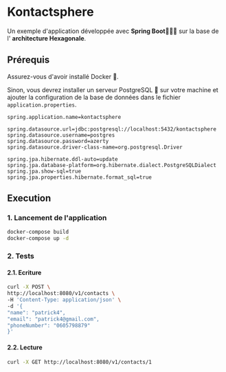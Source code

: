 # Kontactsphere

Un exemple d'application développée avec **Spring Boot**🍃🍃🍃 sur la base de l' **architecture Hexagonale**.

## Prérequis
Assurez-vous d'avoir installé Docker 🐋. 

Sinon, vous devrez installer un serveur PostgreSQL 🐘 sur votre machine et ajouter la configuration de la base de données dans le fichier ```application.properties```.
```properties
spring.application.name=kontactsphere

spring.datasource.url=jdbc:postgresql://localhost:5432/kontactsphere
spring.datasource.username=postgres
spring.datasource.password=azerty
spring.datasource.driver-class-name=org.postgresql.Driver

spring.jpa.hibernate.ddl-auto=update
spring.jpa.database-platform=org.hibernate.dialect.PostgreSQLDialect
spring.jpa.show-sql=true
spring.jpa.properties.hibernate.format_sql=true
```

## Execution

### 1. Lancement de l'application
 ```bash
docker-compose build
docker-compose up -d
```

### 2. Tests
#### 2.1. Ecriture
 ```bash
curl -X POST \
http://localhost:8080/v1/contacts \
-H 'Content-Type: application/json' \
-d '{
"name": "patrick4",
"email": "patrick4@gmail.com",
"phoneNumber": "0605798879"
}'
 ```
#### 2.2. Lecture
 ```bash
curl -X GET http://localhost:8080/v1/contacts/1
 ```
